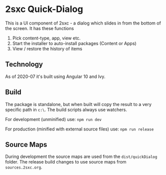 # 2sxc Quick-Dialog

This is a UI component of 2sxc - a dialog which slides in from the bottom of the screen. It has these functions

1. Pick content-type, app, view etc.
1. Start the installer to auto-install packages (Content or Apps)
1. View / restore the history of items

## Technology

As of 2020-07 it's built using Angular 10 and Ivy.

## Build

The package is standalone, but when built will copy the result to a very specific path in `c:\`. The build scripts always use watchers.

For development (unminified) use: `npm run dev`

For production (minified with external source files) use: `npm run release`

## Source Maps

During development the source maps are used from the `dist/quickDialog` folder. The release build changes to use source maps from `sources.2sxc.org`.
